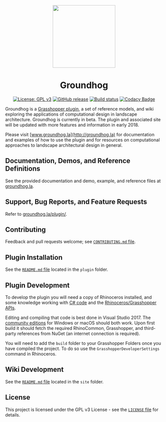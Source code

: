 <div align="center">
<img width=200 src="https://cdn.rawgit.com/philipbelesky/groundhog/develop/site/assets/logo.svg">

# Groundhog

[![License: GPL v3](https://img.shields.io/badge/License-GPL%20v3-blue.svg)](https://www.gnu.org/licenses/gpl-3.0)
[![GitHub release](https://img.shields.io/github/release/philipbelesky/groundhog.svg)](https://github.com/philipbelesky/groundhog/releases)
[![Build status](https://ci.appveyor.com/api/projects/status/v54xuu2rea3q4r3p/branch/develop?svg=true)](https://ci.appveyor.com/project/philipbelesky/groundhog/branch/develop)
[![Codacy Badge](https://api.codacy.com/project/badge/Grade/86683403554e426baad9225687d5ca00)](https://www.codacy.com/app/philipbelesky/groundhog?utm_source=github.com&amp;utm_medium=referral&amp;utm_content=philipbelesky/groundhog&amp;utm_campaign=Badge_Grade)

</div>

Groundhog is a [Grasshopper plugin](http://grasshopper3d.com), a set of reference models, and wiki exploring the applications of computational design in landscape architecture. Groundhog is currently in beta. The plugin and associated site will be updated with more features and information in early 2018.

Please visit [www.groundhog.la](http://groundhog.la) for documentation and examples of how to use the plugin and for resources on computational approaches to landscape architectural design in general.

## Documentation, Demos, and Reference Definitions

See the provided documentation and demo, example, and reference files at [groundhog.la](http://groundhog.la).

## Support, Bug Reports, and Feature Requests

Refer to [groundhog.la/plugin/](http://groundhog.la/plugin/).

## Contributing

Feedback and pull requests welcome; see [`CONTRIBUTING.md` file](https://github.com/philipbelesky/groundhog/blob/develop/CONTRIBUTING.md).

## Plugin Installation

See the [`README.md` file](https://github.com/philipbelesky/groundhog/blob/develop/plugin/README.md) located in the `plugin` folder.

## Plugin Development

To develop the plugin you will need a copy of Rhinoceros installed, and some knowledge working with [C# code](https://docs.microsoft.com/en-us/dotnet/csharp/) and the [Rhinoceros/Grasshopper APIs](http://developer.rhino3d.com).

Editing and compiling that code is best done in Visual Studio 2017. The [community editions](https://www.visualstudio.com) for Windows or macOS should both work. Upon first build it should fetch the required RhinoCommon, Grasshopper, and third-party references from NuGet (an internet connection is required).

You will need to add the `build` folder to your Grasshopper Folders once you have compiled the project. To do so use the `GrasshopperDeveloperSettings` command in Rhinoceros.

## Wiki Development

See the [`README.md` file](https://github.com/philipbelesky/groundhog/blob/develop/site/README.md) located in the `site` folder.

## License

This project is licensed under the GPL v3 License - see the [`LICENSE` file](https://github.com/philipbelesky/groundhog/blob/develop/LICENSE) for details.